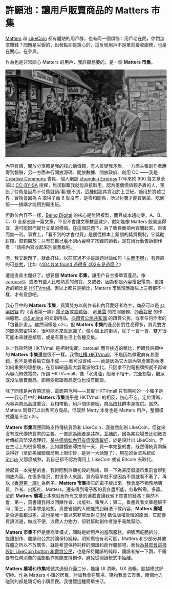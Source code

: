 # 許願池：讓用戶販賣商品的 Matters 市集

[Matters](https://matters.news/) 和 [LikeCoin](https://like.co/) 都有體貼的用戶群，也有同一個煩惱：用戶老在問，你們怎麼賺錢？問題是尖銳的，出發點卻是窩心的，這反映用戶不是單向接收服務，也是在關心，在參與。

作為也是非常關心 Matters 的用戶，我許願想要的，是一個 **Matters 市集**。

![&#x8A72;&#x5716;&#x7247;&#x7531; &#x43E;&#x43B;&#x435;&#x433; &#x440;&#x435;&#x443;&#x442;&#x43E;&#x432; &#x5728; Pixabay &#x4E0A;&#x767C;&#x4F48;](.gitbook/assets/bazaar-2783446_1280.jpg)

內容有價、開放分享都是我的核心價值觀，有人質疑我矛盾，一方面主張創作者應得到報酬，另一方面奉行開放源碼、開放數據、開放政府、創用 CC ——我是 [Creative Commons](https://creativecommons.org/) 會員，個人網誌 [chungkin Express](https://ckxpress.com/) 17年來約 900 篇文章全部以 [CC-BY-SA](https://creativecommons.org/licenses/by-sa/4.0/) 授權，無須聯繫我就能直接取用。認為兩個價值觀矛盾的人，預設了付費是因為不付費就讀/看/聽不到，這種假設其實沿於上世紀，適用於實體世界；實物會因為 A 取得了而 B 就沒有，是零和關係，所以付費才能買到菜、吃到飯——搶購才能用到衛生紙。

但數位內容不一樣，[Being Digital](https://www.amazon.com/Being-Digital-Nicholas-Negroponte/dp/0679762906) 的核心是無限複製，而且成本趨向零，A、B、C、D 全都去讀一篇文章，不但不會讓文章數量減少，假如能像 Matters 般營運得宜，還可能因而提升文章的價值。在這個前題下，為了收費而把內容關起來，百害而無一利。事實上，「看不到的才會付費」是個從根本上錯誤的獎賞機制，它獎勵封閉，懲罰開放；只有在自己看不到內容時才掏錢的讀者，是在用行動告訴創作者：「請把內容收起來別讓我看吧。」

呃，我又跑題了，就此打住。以前寫過不少這話題討論如何「[左而不膠](https://ckxpress.com/creative-commons-likecoin/)」，有興趣的可[參考](https://ckxpress.com/?s=creative+commons)，比如《[404 Not found 遇得多 402有見過麼？](https://matters.news/@ckxpress/404-not-found-%E9%81%87%E5%BE%97%E5%A4%9A-402%E6%9C%89%E8%A6%8B%E9%81%8E%E9%BA%BC-bafyreih446zwis7iquztt75seiv66542olcd5ylauu5kp5cujkjqe2o5gy)》

還是直奔主題好了。想要個 **Matters 市集**，讓用戶自主掛單賣產品，像 [carousell](https://carousell.com/)，或者有些人比較熟悉的淘寶，又或者，因為都是內容搭配電商，更接近的類比是 [HKTVmall](https://ckxpress.com/on-tv/)。但以上都只是類比，Matters 市集理應跟以上三者都不一樣，才有意思吧。

我心目中的 **Matters 市集**，買賣雙方以創作者和內容愛好者為主，商品可以是 [@梁啟智](https://matters.news/@leungkaichihk) 的《香港第一課》[電子版](https://www.books.com.tw/products/E050062392)或[實體版](https://www.books.com.tw/products/0010844637)、 [@蕭雲](https://matters.news/@daybreakcloud) 的拍照服務、[@蕭芸安](https://matters.news/@sllenanhsiao) 的作曲服務、[@Sunline](https://matters.news/@sunline) 的文創用品、[@讚賞公民共和國](https://matters.news/@likecoin) 的讚賞公民，或者任何作者的「包養計畫」。雖然同樣是 c2c，但 **Matters 市集**的產品針對性高得多，買賣雙方的關係緊密得多，很可能本來就認識了，像小鎮上的街坊，除了一買一賣，雙方很可能本來就是鄰居，或是有著生活上各種交集。

以上我雖然說 HKTVmall 是相對淘寶、carouell 而言接近的類比，但跟我許願中的 **Matters 市集**還是很不一樣。我曾[吐槽 HKTVmall](https://ckxpress.com/on-tv/)，不是因為做電商有甚麼錯，也不是我看扁它做不成 —— 我可沒資格 —— 而是因為它大談內容產業對香港如何重要的理想後，在互聯網遠超大氣電波的年代，只因拿不到電視牌照就不再做內容而轉做電商。所謂 HKTV+mall，像「水溝油」般毫不相干，完全割裂，觀眾既沒法販賣商品，節目受眾跟商品定位也沒有關聯。

除了同樣是內容帶流量、電商帶毛利——其實 HKTVmall 只有開初的一小陣子是——我心目中的 **Matters 市集**幾乎是 HKTVmall 的相反，初心不忘，定位清晰，內容與商品高度重合，互相帶動，用戶關係緊密，商品由社群本身提供。當然，Matters 同樣可以出售官方商品，但既然 Matty 本身也是 Matters 用戶，整個模式還是不脫 c2c。

**Matters 市集**理應同時支持傳統貨幣和 LikeCoin，我雖然創辦 LikeCoin，但從來沒有取代傳統貨幣的主張，一直認為[兩者是共存、互補的](https://matters.news/@ckxpress/%E6%BC%82%E6%B5%81%E6%95%99%E5%AE%A4-iii-%E5%BE%9E%E9%9B%B6%E5%92%8C%E5%88%B0%E5%85%B1%E5%92%8C-zdpuB14QnJ6XypnxQ6kYmje5XjX5KdN9S53XEdMgeX4u8N4ir)，因為某些場景比如微支付傳統貨幣沒處理好，[某些價值如內容有價沒承載好](https://matters.news/@ckxpress/%E6%BC%82%E6%B5%81%E6%95%99%E5%AE%A4-ii-%E5%BE%9E%E5%83%B9%E5%80%BC%E5%88%B0%E5%83%B9%E6%A0%BC-zdpuAshJFdgUT9TC1NSY3F7CF8LYJZdneebJx21tgB34TTXAX)，於是設計出 LikeCoin。但在生活上的很多場景，比如請攝影師拍照一天，買一本完整的書，既然傳統貨幣解決得好（至於美國聯儲局無上限印鈔，是另一大話題了），現在的金流系統如 [Stripe](https://stripe.com/en-hk) 又那麼成熟，我自己都不認為得用上 LikeCoin 或者 Bitcoin 去取代。

說起買一本完整的書，我得回到許願初段的脈絡，聊一下為甚麼倡議市集前會聊到開放內容。在很多情況，對很多人來說，買內容早就不是因為不買就看不著了，再以[《香港第一課》](https://matters.news/@leungkaichihk/%E9%A6%99%E6%B8%AF%E7%AC%AC%E4%B8%80%E8%AA%B2-%E7%B0%A1%E4%BB%8B%E5%8F%8A%E7%9B%AE%E9%8C%84-zdpuB2J818r8yUSDeZ4vDARrnQ4ut3S2UYjALXHJ16jp25w4P)為例子，**Matters 市集**掛它的電子版出來，我會毫不猶豫地購買，作者、出版社、Matters，還有得到電子版的我各盡所能，各取所需，多贏。至於 **Matters 廣場**上本來就有所有文章的連載會讓我省下買書的錢嗎？顯然不會，第一，買書讓我得以回饋作者、出版社、策展人；第二，看書與看文章體驗不同；第三，實事求是地想，真要省錢的人總能找到辦法下載內容，**Matters 廣場**是否連載都沒差。這也是我一直以來非常反對 [DRM](https://en.wikipedia.org/wiki/Digital_rights_management) 數位版權管理的原因，它影響資訊流通，做成不便，浪費人力物力，卻對幫助創作者幾乎毫無幫助。

**Matters 市集**不但是個商業模式，同時是給用戶的進階服務。把版面乾脆拆分，能讓創作、閱讀和公共討論保持純粹。明知廣告有利可圖，Matters 和少部分其他媒體之所以不放廣告，就是希望保持純粹的閱讀和創作體驗吧，而我[為甚麼會這樣設計 LikeCoin button 和讚賞公民](https://ckxpress.com/design-of-civic-liker-mechanism/)，也是保持閱讀的純粹，讓讀者按一下讚，不需要有任何消費的腦部動作就能支持創作，避免從閱讀模式中抽離。

**Matters 廣場**和**市集**帳號共通但介面二分，能讓 UI 清晰，UX 流暢，腦袋模式好切換。作為 Matters 小鎮的居民，討論我會在廣場，購物我會去市集，兩個地方碰到的都是親切的小鎮居民。我憧憬這種簡單生活。

